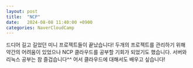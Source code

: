 ```yaml
---
layout: post
title:  "NCP"
date:   2024-08-08 11:40:00 +0900
categories: NaverCloudCamp
---
```

드디어 길고 길었던 미니 프로젝트들이 끝났습니다!
두개의 프로젝트를 관리하기 위해 약간의 어려움이 있었으나
NCP 클라우드를 공부할 기회가 되었기도 했습니다.
서버와 리눅스 공부는 참 즐겁습니다^^
어서 클라우드에 대해서도 배우고 싶습니다!
